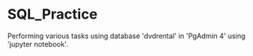 # SQL_Practice
Performing various tasks using database 'dvdrental' in 'PgAdmin 4' using 'jupyter notebook'.
